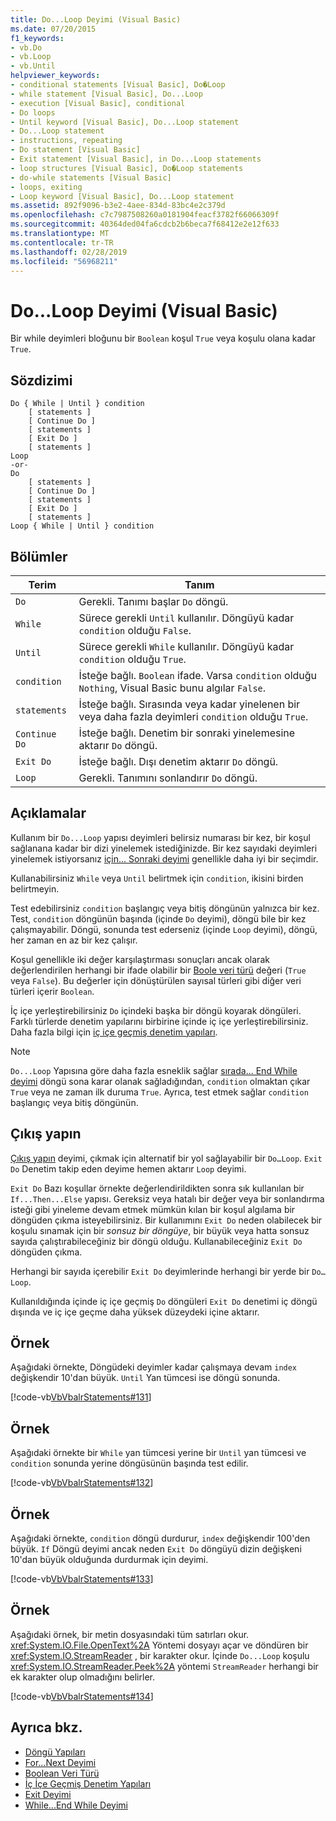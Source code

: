 ```yaml
---
title: Do...Loop Deyimi (Visual Basic)
ms.date: 07/20/2015
f1_keywords:
- vb.Do
- vb.Loop
- vb.Until
helpviewer_keywords:
- conditional statements [Visual Basic], Do�Loop
- while statement [Visual Basic], Do...Loop
- execution [Visual Basic], conditional
- Do loops
- Until keyword [Visual Basic], Do...Loop statement
- Do...Loop statement
- instructions, repeating
- Do statement [Visual Basic]
- Exit statement [Visual Basic], in Do...Loop statements
- loop structures [Visual Basic], Do�Loop statements
- do-while statements [Visual Basic]
- loops, exiting
- Loop keyword [Visual Basic], Do...Loop statement
ms.assetid: 892f9096-b3e2-4aee-834d-83bc4e2c379d
ms.openlocfilehash: c7c7987508260a0181904feacf3782f66066309f
ms.sourcegitcommit: 40364ded04fa6cdcb2b6beca7f68412e2e12f633
ms.translationtype: MT
ms.contentlocale: tr-TR
ms.lasthandoff: 02/28/2019
ms.locfileid: "56968211"
---
```

# <a name="doloop-statement-visual-basic"></a>Do...Loop Deyimi (Visual Basic)
Bir while deyimleri bloğunu bir `Boolean` koşul `True` veya koşulu olana kadar `True`.  
  
## <a name="syntax"></a>Sözdizimi  
  
```  
Do { While | Until } condition  
    [ statements ]  
    [ Continue Do ]  
    [ statements ]  
    [ Exit Do ]  
    [ statements ]  
Loop  
-or-  
Do  
    [ statements ]  
    [ Continue Do ]  
    [ statements ]  
    [ Exit Do ]  
    [ statements ]  
Loop { While | Until } condition  
```  
  
## <a name="parts"></a>Bölümler  
  
|Terim|Tanım|  
|---|---|  
|`Do`|Gerekli. Tanımı başlar `Do` döngü.|  
|`While`|Sürece gerekli `Until` kullanılır. Döngüyü kadar `condition` olduğu `False`.|  
|`Until`|Sürece gerekli `While` kullanılır. Döngüyü kadar `condition` olduğu `True`.|  
|`condition`|İsteğe bağlı. `Boolean` ifade. Varsa `condition` olduğu `Nothing`, Visual Basic bunu algılar `False`.|  
|`statements`|İsteğe bağlı. Sırasında veya kadar yinelenen bir veya daha fazla deyimleri `condition` olduğu `True`.|  
|`Continue Do`|İsteğe bağlı. Denetim bir sonraki yinelemesine aktarır `Do` döngü.|  
|`Exit Do`|İsteğe bağlı. Dışı denetim aktarır `Do` döngü.|  
|`Loop`|Gerekli. Tanımını sonlandırır `Do` döngü.|  
  
## <a name="remarks"></a>Açıklamalar  
 Kullanım bir `Do...Loop` yapısı deyimleri belirsiz numarası bir kez, bir koşul sağlanana kadar bir dizi yinelemek istediğinizde. Bir kez sayıdaki deyimleri yinelemek istiyorsanız [için... Sonraki deyimi](../../../visual-basic/language-reference/statements/for-next-statement.md) genellikle daha iyi bir seçimdir.  
  
 Kullanabilirsiniz `While` veya `Until` belirtmek için `condition`, ikisini birden belirtmeyin.  
  
 Test edebilirsiniz `condition` başlangıç veya bitiş döngünün yalnızca bir kez. Test, `condition` döngünün başında (içinde `Do` deyimi), döngü bile bir kez çalışmayabilir. Döngü, sonunda test ederseniz (içinde `Loop` deyimi), döngü, her zaman en az bir kez çalışır.  
  
 Koşul genellikle iki değer karşılaştırması sonuçları ancak olarak değerlendirilen herhangi bir ifade olabilir bir [Boole veri türü](../../../visual-basic/language-reference/data-types/boolean-data-type.md) değeri (`True` veya `False`). Bu değerler için dönüştürülen sayısal türleri gibi diğer veri türleri içerir `Boolean`.  
  
 İç içe yerleştirebilirsiniz `Do` içindeki başka bir döngü koyarak döngüleri. Farklı türlerde denetim yapılarını birbirine içinde iç içe yerleştirebilirsiniz. Daha fazla bilgi için [iç içe geçmiş denetim yapıları](../../../visual-basic/programming-guide/language-features/control-flow/nested-control-structures.md).  
  
> [!NOTE]
>  `Do...Loop` Yapısına göre daha fazla esneklik sağlar [sırada... End While deyimi](../../../visual-basic/language-reference/statements/while-end-while-statement.md) döngü sona karar olanak sağladığından, `condition` olmaktan çıkar `True` veya ne zaman ilk duruma `True`. Ayrıca, test etmek sağlar `condition` başlangıç veya bitiş döngünün.  
  
## <a name="exit-do"></a>Çıkış yapın  
 [Çıkış yapın](../../../visual-basic/language-reference/statements/exit-statement.md) deyimi, çıkmak için alternatif bir yol sağlayabilir bir `Do…Loop`. `Exit Do` Denetim takip eden deyime hemen aktarır `Loop` deyimi.  
  
 `Exit Do` Bazı koşullar örnekte değerlendirildikten sonra sık kullanılan bir `If...Then...Else` yapısı. Gereksiz veya hatalı bir değer veya bir sonlandırma isteği gibi yineleme devam etmek mümkün kılan bir koşul algılama bir döngüden çıkma isteyebilirsiniz. Bir kullanımını `Exit Do` neden olabilecek bir koşulu sınamak için bir *sonsuz bir döngüye*, bir büyük veya hatta sonsuz sayıda çalıştırabileceğiniz bir döngü olduğu. Kullanabileceğiniz `Exit Do` döngüden çıkma.  
  
 Herhangi bir sayıda içerebilir `Exit Do` deyimlerinde herhangi bir yerde bir `Do…Loop`.  
  
 Kullanıldığında içinde iç içe geçmiş `Do` döngüleri `Exit Do` denetimi iç döngü dışında ve iç içe geçme daha yüksek düzeydeki içine aktarır.  
  
## <a name="example"></a>Örnek  
 Aşağıdaki örnekte, Döngüdeki deyimler kadar çalışmaya devam `index` değişkendir 10'dan büyük. `Until` Yan tümcesi ise döngü sonunda.  
  
 [!code-vb[VbVbalrStatements#131](~/samples/snippets/visualbasic/VS_Snippets_VBCSharp/VbVbalrStatements/VB/class10.vb#131)]  
  
## <a name="example"></a>Örnek  
 Aşağıdaki örnekte bir `While` yan tümcesi yerine bir `Until` yan tümcesi ve `condition` sonunda yerine döngüsünün başında test edilir.  
  
 [!code-vb[VbVbalrStatements#132](~/samples/snippets/visualbasic/VS_Snippets_VBCSharp/VbVbalrStatements/VB/class10.vb#132)]  
  
## <a name="example"></a>Örnek  
 Aşağıdaki örnekte, `condition` döngü durdurur, `index` değişkendir 100'den büyük. `If` Döngü deyimi ancak neden `Exit Do` döngüyü dizin değişkeni 10'dan büyük olduğunda durdurmak için deyimi.  
  
 [!code-vb[VbVbalrStatements#133](~/samples/snippets/visualbasic/VS_Snippets_VBCSharp/VbVbalrStatements/VB/class10.vb#133)]  
  
## <a name="example"></a>Örnek  
 Aşağıdaki örnek, bir metin dosyasındaki tüm satırları okur. <xref:System.IO.File.OpenText%2A> Yöntemi dosyayı açar ve döndüren bir <xref:System.IO.StreamReader> , bir karakter okur. İçinde `Do...Loop` koşulu <xref:System.IO.StreamReader.Peek%2A> yöntemi `StreamReader` herhangi bir ek karakter olup olmadığını belirler.  
  
 [!code-vb[VbVbalrStatements#134](~/samples/snippets/visualbasic/VS_Snippets_VBCSharp/VbVbalrStatements/VB/class10.vb#134)]  
  
## <a name="see-also"></a>Ayrıca bkz.
- [Döngü Yapıları](../../../visual-basic/programming-guide/language-features/control-flow/loop-structures.md)
- [For...Next Deyimi](../../../visual-basic/language-reference/statements/for-next-statement.md)
- [Boolean Veri Türü](../../../visual-basic/language-reference/data-types/boolean-data-type.md)
- [İç İçe Geçmiş Denetim Yapıları](../../../visual-basic/programming-guide/language-features/control-flow/nested-control-structures.md)
- [Exit Deyimi](../../../visual-basic/language-reference/statements/exit-statement.md)
- [While...End While Deyimi](../../../visual-basic/language-reference/statements/while-end-while-statement.md)
